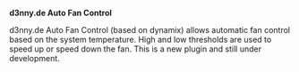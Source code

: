 **d3nny.de Auto Fan Control**

d3nny.de Auto Fan Control (based on dynamix) allows automatic fan control based on the system temperature. High and low thresholds are used to speed up or speed down the fan.
This is a new plugin and still under development.
